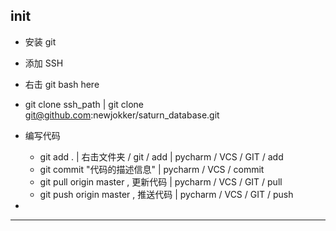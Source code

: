 ## init


* 安装 git

* 添加 SSH


* 右击 git bash here

* git clone ssh_path | git clone git@github.com:newjokker/saturn_database.git

* 编写代码
    * git add .                         | 右击文件夹 / git / add  | pycharm / VCS / GIT / add  
    * git commit "代码的描述信息"       | pycharm / VCS / commit 
    * git pull origin master , 更新代码 | pycharm / VCS /  GIT / pull 
    * git push origin master , 推送代码 | pycharm / VCS /  GIT / push 
    
* 
    
-------------








